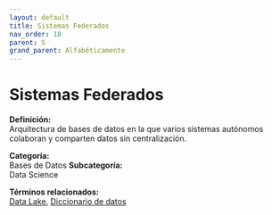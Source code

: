 ```yaml
---
layout: default
title: Sistemas Federados
nav_order: 18
parent: S
grand_parent: Alfabéticamente
---
```


# Sistemas Federados

**Definición:**  
Arquitectura de bases de datos en la que varios sistemas autónomos colaboran y comparten datos sin centralización.

**Categoría:**  
Bases de Datos 
**Subcategoría:**  
Data Science

**Términos relacionados:**  
[Data Lake](https://maleniski.github.io/diccionario-angl-tec-mx/docs/alfabeticamente/D/data-lake.html), [Diccionario de datos](https://maleniski.github.io/diccionario-angl-tec-mx/docs/alfabeticamente/D/diccionario-de-datos.html)
